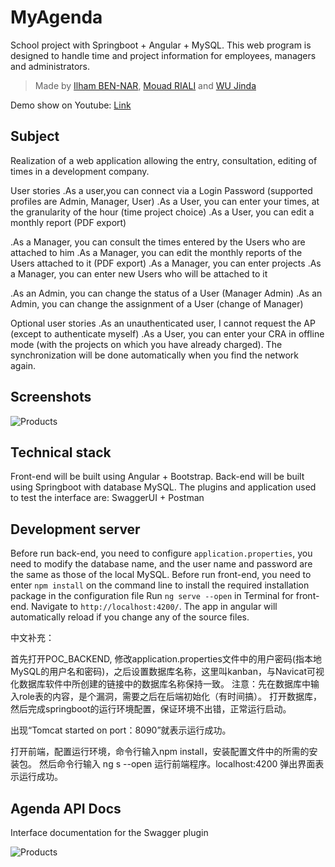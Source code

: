 # MyAgenda
School project with Springboot + Angular + MySQL. This web program is designed to handle time and project information for employees, managers and administrators.
> Made by [Ilham BEN-NAR](https://github.com/ilberr/APPLICATION-DE-SAISIE-DE-TEMPS), [Mouad RIALI](https://github.com/RIALI-MOUAD/POC_Backend) and [WU Jinda](https://github.com/WUJinda/MyAgenda)

Demo show on Youtube: [Link](https://youtu.be/Edx1L4j-Fyw) 

## Subject

Realization of a web application allowing the entry, consultation, editing of times in a development company.


User stories
.As a user,you can connect via a Login Password (supported profiles are Admin, Manager, User)
.As a User, you can enter your times, at the granularity of the hour (time project choice)
.As a User, you can edit a monthly report (PDF export)

.As a Manager, you can consult the times entered by the Users who are attached to him
.As a Manager, you can edit the monthly reports of the Users attached to it (PDF export)
.As a Manager, you can enter projects
.As a Manager, you can enter new Users who will be attached to it

.As an Admin, you can change the status of a User (Manager Admin)
.As an Admin, you can change the assignment of a User (change of Manager)

Optional user stories
.As an unauthenticated user, I cannot request the AP (except to authenticate myself)
.As a User, you can enter your CRA in offline mode (with the projects on which you have already charged). The synchronization will be done automatically when you find the network again.

## Screenshots

![Products](screenshots/products.png)

## Technical stack 

Front-end will be built using Angular + Bootstrap.
Back-end will be built using Springboot with database MySQL.
The plugins and application used to test the interface are: SwaggerUI + Postman

## Development server

Before run back-end, you need to configure `application.properties`, you need to modify the database name, and the user name and password are the same as those of the local MySQL.
Before run front-end, you need to enter `npm install` on the command line to install the required installation package in the configuration file
Run `ng serve --open` in Terminal for front-end. Navigate to `http://localhost:4200/`. The app in angular will automatically reload if you change any of the source files.

中文补充：   

首先打开POC_BACKEND, 修改application.properties文件中的用户密码(指本地MySQL的用户名和密码)，之后设置数据库名称，这里叫kanban，与Navicat可视化数据库软件中所创建的链接中的数据库名称保持一致。
注意：先在数据库中输入role表的内容，是个漏洞，需要之后在后端初始化（有时间搞）。
打开数据库，然后完成springboot的运行环境配置，保证环境不出错，正常运行启动。

出现“Tomcat started on port：8090”就表示运行成功。

打开前端，配置运行环境，命令行输入npm install，安装配置文件中的所需的安装包。
然后命令行输入 ng s --open 运行前端程序。localhost:4200 弹出界面表示运行成功。

## Agenda API Docs

Interface documentation for the Swagger plugin   

![Products](screenshots/products.png)













